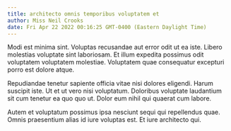 ```yaml
---
title: architecto omnis temporibus voluptatem et
author: Miss Neil Crooks
date: Fri Apr 22 2022 00:16:25 GMT-0400 (Eastern Daylight Time)
---
```

Modi est minima sint. Voluptas recusandae aut error odit ut ea iste. Libero molestias voluptate sint laboriosam. Et illum expedita possimus odit voluptatem voluptatem molestiae. Voluptatem quae consequatur excepturi porro est dolore atque.

 Repudiandae tenetur sapiente officia vitae nisi dolores eligendi. Harum suscipit iste. Ut et ut vero nisi voluptatum. Doloribus voluptate laudantium sit cum tenetur ea quo quo ut. Dolor eum nihil qui quaerat cum labore.

 Autem et voluptatum possimus ipsa nesciunt sequi qui repellendus quae. Omnis praesentium alias id iure voluptas est. Et iure architecto qui.